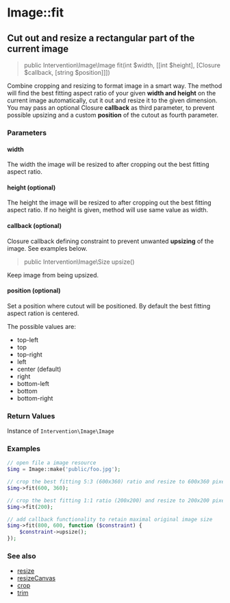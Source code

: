 # Image::fit
## Cut out and resize a rectangular part of the current image

> public Intervention\Image\Image fit(int $width, [[int $height], [Closure $callback, [string $position]]])

Combine cropping and resizing to format image in a smart way. The method will find the best fitting aspect ratio of your given **width and height** on the current image automatically, cut it out and resize it to the given dimension. You may pass an optional Closure **callback** as third parameter, to prevent possible upsizing and a custom **position** of the cutout as fourth parameter.

### Parameters

#### width
The width the image will be resized to after cropping out the best fitting aspect ratio.

#### height (optional)
The height the image will be resized to after cropping out the best fitting aspect ratio. If no height is given, method will use same value as width.

#### callback (optional)
Closure callback defining constraint to prevent unwanted **upsizing** of the image. See examples below.

> public Intervention\Image\Size upsize()

Keep image from being upsized.

#### position (optional)
Set a position where cutout will be positioned. By default the best fitting aspect ration is centered.

The possible values are:

- top-left
- top
- top-right
- left
- center (default)
- right
- bottom-left
- bottom
- bottom-right


### Return Values
Instance of `Intervention\Image\Image`

### Examples

```php
// open file a image resource
$img = Image::make('public/foo.jpg');

// crop the best fitting 5:3 (600x360) ratio and resize to 600x360 pixel
$img->fit(600, 360);

// crop the best fitting 1:1 ratio (200x200) and resize to 200x200 pixel
$img->fit(200);

// add callback functionality to retain maximal original image size
$img->fit(800, 600, function ($constraint) {
    $constraint->upsize();
});
```

### See also

- [resize](/v2/api/resize)
- [resizeCanvas](/v2/api/resize-canvas)
- [crop](/v2/api/crop)
- [trim](/v2/api/trim)
